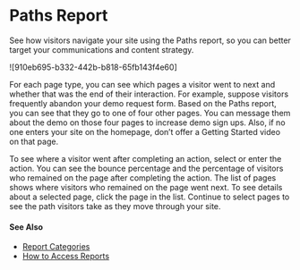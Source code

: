 

# Paths Report

See how visitors navigate your site using the Paths report, so you can better
target your communications and content strategy.

![910eb695-b332-442b-b818-65fb143f4e60]

For each page type, you can see which pages a visitor went to next and whether
that was the end of their interaction. For example, suppose visitors
frequently abandon your demo request form. Based on the Paths report, you can
see that they go to one of four other pages. You can message them about the
demo on those four pages to increase demo sign ups. Also, if no one enters
your site on the homepage, don’t offer a Getting Started video on that page.

To see where a visitor went after completing an action, select or enter the
action. You can see the bounce percentage and the percentage of visitors who
remained on the page after completing the action. The list of pages shows
where visitors who remained on the page went next. To see details about a
selected page, click the page in the list. Continue to select pages to see the
path visitors take as they move through your site.

#### See Also

  * [Report Categories](https://help.salesforce.com/s/articleView?id=sf.mc_pers_report_categories.htm&language=en_US&type=5 "Marketing Cloud Personalization provides reports that cover a number of categories. These reports provide metrics about user-focused activities, results and goal completions, customer visits and engagement, and metrics to help manage your Marketing Cloud Personalization product consumption.")
  * [How to Access Reports](https://help.salesforce.com/s/articleView?id=sf.mc_pers_report_access.htm&language=en_US&type=5 "Access Personalization reports to view sophisticated yet easy-to-understand analytics, statistics, and attribution metrics. By default, Personalization shows the Reports Dashboard as the first page.")

